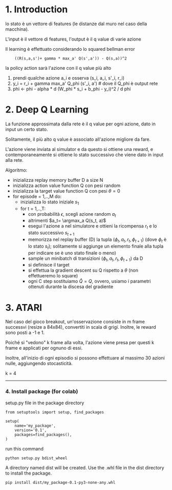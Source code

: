 # 1. Introduction

lo stato è un vettore di features (le distanze dal muro nel caso della macchina). 

L'input è il vettore di features, l'output è il q value di varie azione 

Il learning è effettuato considerando lo squared bellman error

        ((R(s,a,s')+ gamma * max_a' Q(s',a')) - Q(s,a))^2

la policy action sarà l'azione con il q value più alto


1. prendi qualche azione a_i e osserva (s_i, a_i, s'_i, r_i)
2. y_i = r_i + gamma max_a' Q_phi (s'_i, a') # dove il Q_phi è output rete 
3. phi <- phi - alpha * d (W_phi * s_i + b_phi - y_i)^2 / d phi

# 2. Deep Q Learning

La funzione approssimata dalla rete è il q value per ogni azione, dato in input un certo stato.

Solitamente, il più alto q value è associato all'azione migliore da fare. 

L'azione viene inviata al simulator e da questo si ottiene una reward, e contemporaneamente si ottiene lo stato successivo che viene dato in input alla rete.

Algoritmo:

- inizializza replay memory buffer D a size N
- inizializza action value function Q con pesi random
- inizializza la target value function Q con pesi $\theta= 0$
- for episode = 1,..,M do:
  - inizializza lo stato iniziale $s_1$
  - for t = 1,..,T:
    - con probabilità $\epsilon$, scegli azione random $a_t$
    - altrimenti $a_t= \argmax_a Q(s_t, a)$
    - esegui l'azione a nel simulatore e ottieni la ricompensa $r_t$ e lo stato successivo $s_{t+1}$
    - memorizza nel replay buffer (D) la tupla ($\phi_t,a_t,r_t,\phi_{t+1}$) (dove $\phi_t$ è lo stato $s_t$); solitamente si aggiunge un elemento finale alla tupla per indicare se è uno stato finale o meno)
    - sample un minibatch di transizioni ($\phi_t,a_t,r_t,\phi_{t+1}$) da D
    - si definisce il target 
    - si effettua la gradient descent su Q rispetto a $\theta$ (non effettueremo lo square)
    - ogni C step sostituiamo $\hat{Q}=Q$, ovvero, usiamo i parametri ottenuti durante la discesa del gradiente


# 3. ATARI

Nel caso del gioco breakout, un'osservazione consiste in m frame successvi (resize a 84x84), convertiti in scala di grigi. Inoltre, le reward sono posti a -1 e 1.

Poiché si "vedono" k frame alla volta, l'azione viene presa per questi k frame e applicati per ognuno di essi.

Inoltre, all'inizio di ogni episodio si possono effettuare al massimo 30 azioni nulle, aggiungendo stocasticità.

k = 4

<hr>

### 4. Install package (for colab)
setup.py file in the package directory

    from setuptools import setup, find_packages

    setup(
        name='my_package',
        version='0.1',
        packages=find_packages(),
    )

run this command

    python setup.py bdist_wheel
  
A directory named dist will be created. Use the .whl file in the dist directory to install the package.

    pip install dist/my_package-0.1-py3-none-any.whl
